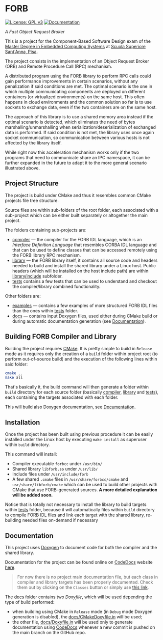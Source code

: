# FORB

[![License: GPL v3](https://img.shields.io/badge/License-GPLv3-blue.svg)](LICENSE)
[![Documentation](https://codedocs.xyz/gabrieleara/forb.svg)](https://codedocs.xyz/gabrieleara/forb/)
<!-- [![HitCount](http://hits.dwyl.io/gabrieleara/forb.svg)](http://hits.dwyl.io/gabrieleara/forb) -->

*A Fast Object Request Broker*

This is a project for the Component-Based Software Design exam
of the [Master Degree in Embedded Computing Systems](http://mecs.sssup.it)
at [Scuola Superiore Sant'Anna, Pisa](https://www.santannapisa.it/en).

The project consists in the implementation of an Object Request Broker (ORB) and Remote Procedure Call (RPC) mechanism.

A distributed program using the FORB library to perform RPC calls could gain performance improvements in certain
scenarios, without any penalization if said conditions are met.
The optimal scenario is the one in which multiple communicating components are deployed on different containers
(or virtualized environments) on the same host. This often happens in cloud environments and the common solution so far
is to use sockets to exchange data, even if the two containers are on the same host.

The approach of this library is to use a shared memory area instead if the optimal scenario is detected, which
eliminates the need of bytes marshalling/unmarshalling when serialization/deserialization of exchanged data is
performed. If said condition is not met, the library uses once again socket communication, so communication between
various hosts is not affected by the library itself.

While right now this acceleration mechanism works only if the two programs that need to communicate share an IPC
namespace, it can be further expanded in the future to adapt it to the more general scenario illustrated above.

## Project Structure
The project is build under CMake and thus it resembles common CMake projects file tree structure.

Source files are within sub-folders of the root folder, each associated with a sub-project which can be
either built separately or altogether the main project.

The folders containing sub-projects are:
- [compiler](compiler) &mdash; the compiler for the FORB IDL language, which is an *Interface Definition Language*
that resembles CORBA IDL language and that can be used to define classes that can be accessed remotely using
the FORB library RPC mechanism.
- [library](library) &mdash; the FORB library itself, it contains all source code and headers needed to build and
install the shared library under a Linux host. Public headers (which will be installed on the host include path)
are within [library/include](library/include) subfolder.
- [tests](tests) contains a few tests that can be used to understand and checkout the compiler/library combined
functionality.

Other folders are:
- [examples](examples) &mdash; contains a few examples of more structured FORB IDL files than the ones within
[tests](tests) folder.
- [docs](docs) &mdash; contains input Doxygen files, used either during CMake build or during automatic documentation
generation (see [Documentation](#documentation)).

## Building FORB Compiler and Library

Building the project requires [CMake](https://cmake.org/). It is pretty simple to build in `Release` mode as it requires only the creation
of a `build` folder within project root (to perform out-of-source build) and the execution of the following lines
within said folder:

```bash
cmake ..
make all
```

That's basically it, the build command will then generate a folder within `build` directory for each source folder
(basically [compiler](compiler), [library](library) and [tests](tests)), each containing the targets associated with
each folder.

This will build also Doxygen documentation, see [Documentation](#documentation).

## Installation

Once the project has been built using previous procedure it can be easily installed under the Linux host by
executing `make install` as superuser within `build` directory.

This command will install:
- Compiler executable `forbcc` under `/usr/bin/`
- Shared library `libforb.so` under `/usr/lib/`
- Include files under `/usr/include/forb` 
- A few shared `.cmake` files in `/usr/share/forbcc/cmake` and `usr/share/libforb/cmake` which can be used to
build other projects with CMake that use FORB-generated sources.
**A more detailed explanation will be added soon.**

Notice that is totally not necessary to install the library to build targets within [tests](tests) folder, because
it will automatically files within `build` directory to compile FORB IDL files and link each target with
the shared library, re-building needed files on-demand if necessary

## Documentation

This project uses [Doxygen](http://www.doxygen.nl/) to document code for both the compiler and the shared library.

Documentation for the project can be found online on [CodeDocs](https://codedocs.xyz/) website
[here](https://codedocs.xyz/gabrieleara/forb/). 

> For now there is no project main documentation file, but each class in compiler and library targets has been
> properly documented. Check them out by clicking on the `Classes` button or simply use
[this link](https://codedocs.xyz/gabrieleara/forb/annotated.html).

The [docs](docs) folder contains two *Doxyfile*, which will be used depending the type of build performed:
- when building using CMake in `Release` mode (in `Debug` mode Doxygen generation is disabled), the
[docs/CMakeDoxyfile.in](docs/CMakeDoxyfile.in) will be used;
- the other file, [docs/Doxyfile.in](docs/Doxyfile.in) will be used only to generate documentation using
[CodeDocs](https://codedocs.xyz/) whenever a new commit is pushed on the main branch on the GitHub repo.

